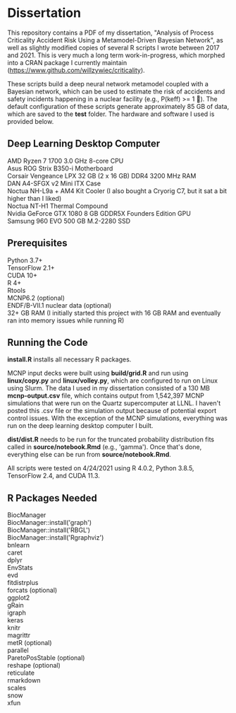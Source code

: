 # Dissertation

This repository contains a PDF of my dissertation, "Analysis of Process Criticality Accident Risk Using a Metamodel-Driven Bayesian Network", as well as slightly modified copies of several R scripts I wrote between 2017 and 2021. This is very much a long term work-in-progress, which morphed into a CRAN package I currently maintain (https://www.github.com/willzywiec/criticality).  

These scripts build a deep neural network metamodel coupled with a Bayesian network, which can be used to estimate the risk of accidents and safety incidents happening in a nuclear facility (e.g., P(keff) >= 1 🤯). The default configuration of these scripts generate approximately 85 GB of data, which are saved to the **test** folder. The hardware and software I used is provided below.  

## Deep Learning Desktop Computer
AMD Ryzen 7 1700 3.0 GHz 8-core CPU  
Asus ROG Strix B350-i Motherboard  
Corsair Vengeance LPX 32 GB (2 x 16 GB) DDR4 3200 MHz RAM  
DAN A4-SFGX v2 Mini ITX Case  
Noctua NH-L9a + AM4 Kit Cooler (I also bought a Cryorig C7, but it sat a bit higher than I liked)  
Noctua NT-H1 Thermal Compound  
Nvidia GeForce GTX 1080 8 GB GDDR5X Founders Edition GPU  
Samsung 960 EVO 500 GB M.2-2280 SSD  

## Prerequisites
Python 3.7+  
TensorFlow 2.1+  
CUDA 10+  
R 4+  
Rtools  
MCNP6.2 (optional)  
ENDF/B-VII.1 nuclear data (optional)  
32+ GB RAM (I initially started this project with 16 GB RAM and eventually ran into memory issues while running R)  

## Running the Code
**install.R** installs all necessary R packages.

MCNP input decks were built using **build/grid.R** and run using **linux/copy.py** and **linux/volley.py**, which are configured to run on Linux using Slurm. The data I used in my dissertation consisted of a 130 MB **mcnp-output.csv** file, which contains output from 1,542,397 MCNP simulations that were run on the Quartz supercomputer at LLNL. I haven't posted this .csv file or the simulation output because of potential export control issues. With the exception of the MCNP simulations, everything was run on the deep learning desktop computer I built.  

**dist/dist.R** needs to be run for the truncated probability distribution fits called in **source/notebook.Rmd** (e.g., 'gamma'). Once that's done, everything else can be run from **source/notebook.Rmd**.    
  
All scripts were tested on 4/24/2021 using R 4.0.2, Python 3.8.5, TensorFlow 2.4, and CUDA 11.3.  

## R Packages Needed
BiocManager  
BiocManager::install('graph')  
BiocManager::install('RBGL')  
BiocManager::install('Rgraphviz')  
bnlearn  
caret  
dplyr  
EnvStats  
evd  
fitdistrplus  
forcats (optional)  
ggplot2  
gRain  
igraph  
keras  
knitr  
magrittr  
metR (optional)  
parallel  
ParetoPosStable (optional)  
reshape (optional)  
reticulate  
rmarkdown  
scales  
snow  
xfun  
